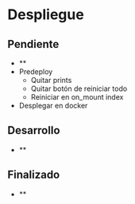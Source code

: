 # Despliegue

## Pendiente

- **
- Predeploy
  - Quitar prints
  - Quitar botón de reiniciar todo
  - Reiniciar en on_mount index
- Desplegar en docker

## Desarrollo

- **

## Finalizado

- **
